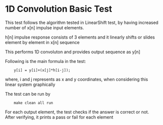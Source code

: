 # 1D Convolution Basic Test 

This test follows the algorithm tested in LinearShift test, by having increased number of x[n] impulse input elements.

h[n] impulse response consists of 3 elements and it linearly shifts or slides element by element in x[n] sequence


This performs 1D convoluton and provides output sequence as y[n]


Following is the main formula in the test:

		y[i] = y[i]+(x[j]*h[i-j]);

where, i and j represents as x and y coordinates, when considering this linear system graphically

The test can be run by

		make clean all run

For each output element, the test checks if the answer is correct or not. After verifying, it prints a pass or fail for each element
